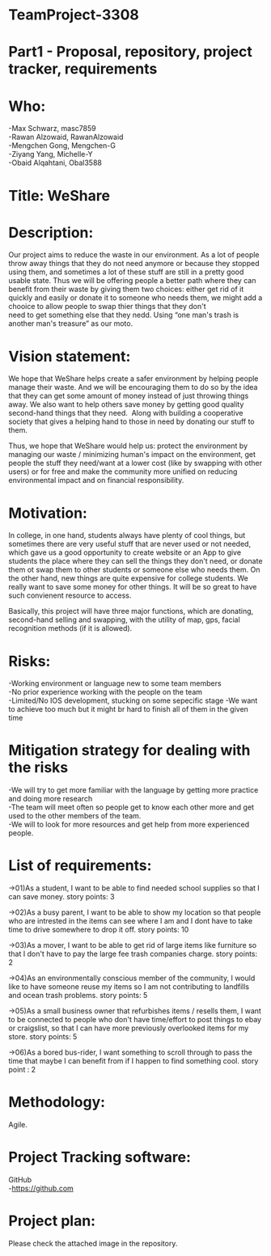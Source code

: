 # TeamProject-3308 
# Part1 - Proposal, repository, project tracker, requirements

# Who: 

-Max Schwarz, masc7859  
-Rawan Alzowaid, RawanAlzowaid  
-Mengchen Gong, Mengchen-G  
-Ziyang Yang, Michelle-Y  
-Obaid Alqahtani, Obal3588  


# Title: WeShare

# Description:  

Our project aims to reduce the waste in our environment. As a lot of people throw
away things that they do not need anymore or because they stopped using them,
and sometimes a lot of these stuff are still in a pretty good usable state.
Thus we will be offering people a better path where they can benefit from their
waste by giving them two choices: either get rid of it quickly and easily or donate it to
someone who needs them, we might add a chooice to allow people to swap thier things that they don't   
need to get something else that they nedd. Using “one man's trash is another man's treasure” as
our moto. 


# Vision statement:

We hope that WeShare helps create a safer environment by helping people
manage their waste. And we will be encouraging them to do so by the idea that
they can get some amount of money instead of just throwing things away. We also
want to help others save money by getting good quality second-hand things that
they need.  Along with building a cooperative society that gives a helping hand to those in need by donating our
stuff to them.

Thus, we hope that WeShare would help us: protect the environment by managing our waste / minimizing 
human's impact on the environment, get people the stuff they need/want at a lower cost (like by swapping with other users) or 
for free and make the community more unified on reducing environmental impact and on financial responsibility.


# Motivation: 

In college, in one hand, students always have plenty of cool things, but sometimes there are very useful
stuff that are never used or not needed, which gave us a good opportunity to create website or
an App to give students the place where they can sell the things they don't need, or donate them
ot swap them to other students or someone else who needs them. On the other hand, new things are
quite expensive for college students. We really want to save some money for other things. It will be so 
great to have such convienent resource to access.

Basically, this project will have three major functions, which are donating, second-hand selling 
and swapping, with the utility of map, gps, facial recognition methods (if it is allowed).


# Risks:

-Working environment or language new to some team members  
-No prior experience working with the people on the team  
-Limited/No IOS development, stucking on some sepecific stage
-We want to achieve too much but it might br hard to finish all of them in the given time


# Mitigation strategy for dealing with the risks

-We will try to get more familiar with the language by getting more practice and doing more research  
-The team will meet often so people get to know each other more and get used to the other members of the team.  
-We will to look for more resources and get help from more experienced people. 


# List of requirements: 

->01)As a student, I want to be able to find needed school supplies so that I can save money.  story points: 3

->02)As a busy parent, I want to be able to show my location so that people who are intrested in the items can see where I am and I dont have to take time to drive somewhere to drop it off.  story points: 10

->03)As a mover, I want to be able to get rid of large items like furniture so that I don't have to pay the large fee trash companies charge. story points: 2

->04)As an environmentally conscious member of the community, I would like to have someone reuse my items so I am not contributing to landfills and ocean trash problems. story points: 5 

->05)As a small business owner that refurbishes items / resells them, I want to be connected to people who don't have time/effort to post things to ebay or craigslist, so that I can have more previously overlooked items for my store. story points: 5 

->06)As a bored bus-rider, I want something to scroll through to pass the time that maybe I can benefit from if I happen to find something cool. story point : 2

# Methodology:

Agile.

# Project Tracking software:

GitHub  
-https://github.com

# Project plan:  
Please check the attached image in the repository. 
